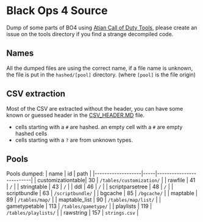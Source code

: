 # Black Ops 4 Source

Dump of some parts of BO4 using [Atian Call of Duty Tools](https://github.com/ate47/atian-cod-tools), please create an issue on the tools directory if you find a strange decompiled code.

## Names

All the dumped files are using the correct name, if a file name is unknown, the file is put in the `hashed/[pool]` directory. (where `[pool]` is the file origin)

## CSV extraction

Most of the CSV are extracted without the header, you can have some known or guessed header in the [CSV_HEADER.MD](CSV_HEADER.MD) file.

- cells starting with a `#` are hashed. an empty cell with a `#` are empty hashed cells
- cells starting with a `?` are from unknown types.

## Pools

Pools dumped:
| name              | id  |        path              |
|-------------------|-----|--------------------------|
| customizationtable| 30  | `/tables/customization/` |
| rawfile           | 41  | `/`                      |
| stringtable       | 43  | `/`                      |
| ddl               | 46  | `/`                      |
| scriptparsetree   | 48  | `/`                      |
| scriptbundle      | 63  | `/scriptbundle/`         |
| bgcache           | 85  | `/bgcache/`              |
| maptable          | 89  | `/tables/map/`           |
| maptable_list     | 90  | `/tables/map/list/`      |
| gametypetable     | 113 | `/tables/gametype/`      |
| playlists         | 119 | `/tables/playlists/`     |
| rawstring         | 157 | `strings.csv`            |
